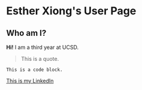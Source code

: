 # Esther Xiong's User Page

## Who am I?

**Hi!** I am a third year at UCSD.

> This is a quote.

```
This is a code block.
```

[This is my LinkedIn](www.linkedin.com/in/esther-xiong)
